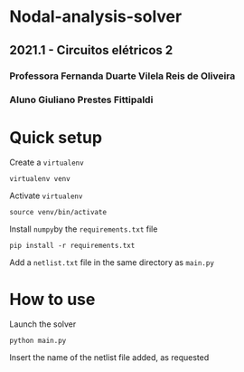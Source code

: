 # Nodal-analysis-solver

## 2021.1 - Circuitos elétricos 2

### Professora Fernanda Duarte Vilela Reis de Oliveira

### Aluno Giuliano Prestes Fittipaldi

# Quick setup

Create a `virtualenv`

```
virtualenv venv
```

Activate `virtualenv`

```
source venv/bin/activate
```

Install `numpy`by the `requirements.txt` file

```
pip install -r requirements.txt
```

Add a `netlist.txt` file in the same directory as `main.py`

# How to use

Launch the solver

```
python main.py
```

Insert the name of the netlist file added, as requested
